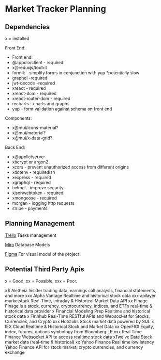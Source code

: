 # Market Tracker Planning

## Dependencies 
x = installed

Front End:
- Front end:
- @appolo/client - required
- x@reduxjs/toolkit
- formik - simplify forms in conjunction with yup *potentially slow
- graphql -required
- jwt-decode -required
- xreact - required
- xreact-dom - required
- xreact-router-dom - required
- recharts - charts and graphs
- yup - form validation against schema on front end

Components:
- x@mui/icons-material?
- x@mui/material?
- x@mui/x-data-grid?

Back End:
- x@apollo/server
- xbcrypt or argon2
- xcors - prevent unauthorized access from different origins
- xdotenv - requiredish
- xexpress - required
- xgraphql - required
- helmet - improve security
- xjsonwebtoken - required
- xmongoose - required
- morgan - logging http requests
- stripe - payments

## Planning Management

[Trello](https://trello.com/b/8SAtNZFj/market-tracker) Tasks management

[Miro](https://miro.com/welcome/akxoTm1hZmQ1SlhCNks2REw5TGRPcnJENzFMUE14OTlzenpOb2tFekZwcExtZHB6ODNwS2tOMlRKZGs3ZHZoSXwzNDU4NzY0NTk0ODY3OTIwMDk4fDQ=?share_link_id=471248188978) Database Models

[Figma]() For visual model of the project

## Potential Third Party Apis

x = Good, xx = Possible, xxx = Poor.

x$ Aletheia	Insider trading data, earnings call analysis, financial statements, and more
xxx Alpha Vantage	Realtime and historical stock data
xxx apilayer marketstack	Real-Time, Intraday & Historical Market Data API
xx Finage	Finage is a stock, currency, cryptocurrency, indices, and ETFs real-time & historical data provider
x Financial Modeling Prep	Realtime and historical stock data
x Finnhub	Real-Time RESTful APIs and Websocket for Stocks, Currencies, and Crypto
xxx Hotstoks	Stock market data powered by SQL
x IEX Cloud	Realtime & Historical Stock and Market Data
xx OpenFIGI	Equity, index, futures, options symbology from Bloomberg LP
xxx Real Time Finance	Websocket API to access realtime stock data
xTwelve Data	Stock market data (real-time & historical)
xx Yahoo Finance	Real time low latency Yahoo Finance API for stock market, crypto currencies, and currency exchange
